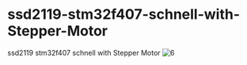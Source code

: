 # ssd2119-stm32f407-schnell-with-Stepper-Motor
ssd2119 stm32f407 schnell with Stepper Motor
![6](https://user-images.githubusercontent.com/31142397/196008884-2c36af23-3e79-41f3-b20f-556fe9642c0c.jpg)
